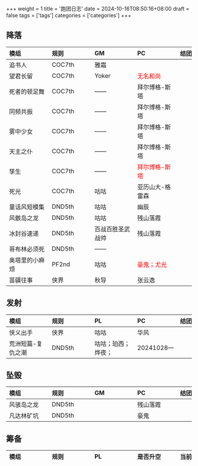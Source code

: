 +++
weight = 1
title = '跑团日志'
date = 2024-10-16T08:50:16+08:00
draft = false
tags = ['tags']
categories = ['categories']
+++

## 降落

|<div style="width:100px;"> 模组 </dev> | <div style="width:100px;"> 规则</dev> | <div style="width:100px;"> GM</dev> | <div style="width:100px;"> PC</dev> | <div style="width:100px;"> 结团时间</dev> |
| :--- | :--- | :--- | :--- | :--- |
| 追书人          | COC7th | 雅霜  |  | |
| 望君长留        | COC7th | Yoker | <div style="color:#f00;">无名和尚</div>      | |
| 死者的顿足舞    | COC7th | ——    | 拜尔博格-斯塔 | |
| 同频共振     | COC7th | ——    | 拜尔博格-斯塔 | |
| 雾中少女        | COC7th | —— | 拜尔博格-斯塔 | |
| 天主之仆        | COC7th | ——    | 拜尔博格-斯塔 | |
| 孳生 | COC7th | —— | <div style="color:#f00;">拜尔博格-斯塔</div> | |
| 死光      | COC7th | 咕咕  | 亚历山大-格雷森 | |
| 童话风短模集    | DND5th | 咕咕      | 幽辰 | |
| 风骸岛之龙      | DND5th | 咕咕      | 残山落霞 | |
| 冰封谷速递      | DND5th | 百战百胜圣武战帅 | 残山落霞 | |
| 哥布林必须死    | DND5th | ——    |  | |
| 奥塔里的小麻烦  | PF2nd | 咕咕  | <div style="color:#f00;">豪鬼；尤光</div> | |
| 苗疆往事        | 侠界 | 秋导  | 张云逸 | |

## 发射

|<div style="width:100px;"> 模组 </dev> | <div style="width:100px;"> 规则</dev> | <div style="width:100px;"> PL</dev> | <div style="width:100px;"> PC</dev> | <div style="width:100px;"> 结团时间</dev> |
| :--- | :--- | :--- | :--- | :--- |
| 侠义出手 | 侠界 | 咕咕 | 华风 |  |
| 荒洲短篇-复仇之潮 | DND5th | 咕咕；珀西；烨夜；| 20241028— |
## 坠毁

|<div style="width:100px;"> 模组 </dev> | <div style="width:100px;"> 规则 </dev> | <div style="width:100px;"> GM </dev> | <div style="width:100px;"> PC</dev> | <div style="width:100px;"> 结团时间</dev> |
| :--- | :--- | :--- | :--- | :--- |
| 风骇岛之龙 | DND5th |  | 残山落霞 |  |
| 凡达林矿坑 | DND5th |  | 豪鬼 |  |

## 筹备

|<div style="width:100px;"> 模组 </dev> | <div style="width:100px;"> 规则 </dev> | <div style="width:100px;"> PL</dev> | <div style="width:100px;"> 是否升空</dev> | <div style="width:100px;"> 当前高度</dev> |
| :--- | :--- | :--- | :--- | :--- |
